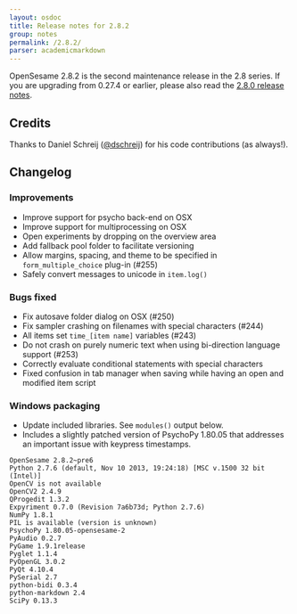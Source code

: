 ```yaml
---
layout: osdoc
title: Release notes for 2.8.2
group: notes
permalink: /2.8.2/
parser: academicmarkdown
---
```


OpenSesame 2.8.2 is the second maintenance release in the 2.8 series. If you are upgrading from 0.27.4 or earlier, please also read the [2.8.0 release notes].

## Credits

Thanks to Daniel Schreij ([@dschreij](https://github.com/dschreij/)) for his code contributions (as always!).

## Changelog

### Improvements

- Improve support for psycho back-end on OSX
- Improve support for multiprocessing on OSX
- Open experiments by dropping on the overview area
- Add fallback pool folder to facilitate versioning
- Allow margins, spacing, and theme to be specified in `form_multiple_choice` plug-in (#255)
- Safely convert messages to unicode in `item.log()`

### Bugs fixed

- Fix autosave folder dialog on OSX (#250)
- Fix sampler crashing on filenames with special characters (#244)
- All items set `time_[item name]` variables (#243)
- Do not crash on purely numeric text when using bi-direction language
	support (#253)
- Correctly evaluate conditional statements with special characters
- Fixed confusion in tab manager when saving while having an open and modified item script

### Windows packaging

- Update included libraries. See `modules()` output below.
- Includes a slightly patched version of PsychoPy 1.80.05 that addresses an important issue with keypress timestamps.

~~~
OpenSesame 2.8.2~pre6
Python 2.7.6 (default, Nov 10 2013, 19:24:18) [MSC v.1500 32 bit (Intel)]
OpenCV is not available
OpenCV2 2.4.9
QProgedit 1.3.2
Expyriment 0.7.0 (Revision 7a6b73d; Python 2.7.6)
NumPy 1.8.1
PIL is available (version is unknown)
PsychoPy 1.80.05-opensesame-2
PyAudio 0.2.7
PyGame 1.9.1release
Pyglet 1.1.4
PyOpenGL 3.0.2
PyQt 4.10.4
PySerial 2.7
python-bidi 0.3.4
python-markdown 2.4
SciPy 0.13.3
~~~

[2.8.0 release notes]: /notes/2.8.0
